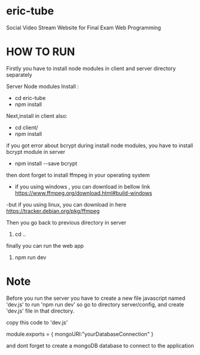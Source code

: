 # eric-tube
Social Video Stream Website for Final Exam Web Programming

# 

# HOW TO RUN

Firstly you have to install node modules in client and server directory separately

Server Node modules Install :
- cd eric-tube
- npm install

Next,install in client also:
- cd client/
- npm install

if you got error about bcrypt during install node modules, you have to install bcrypt module in server
- npm install --save bcrypt

then dont forget to install ffmpeg in your operating system
- if you using windows , you can download in bellow link
https://www.ffmpeg.org/download.html#build-windows

-but if you using linux, you can download in here https://tracker.debian.org/pkg/ffmpeg

Then you go back to previous directory in server 
1. cd ..

finally you can run the web app
1. npm run dev


# Note 
Before you run the server you have to create a new file javascript named 'dev.js' to run 'npm run dev'
so go to directory server/config, and create 'dev.js' file in that directory.

copy this code to 'dev.js'

module.exports = {
      mongoURI:"yourDatabaseConnection"
}

and dont forget to create a mongoDB database to connect to the application
